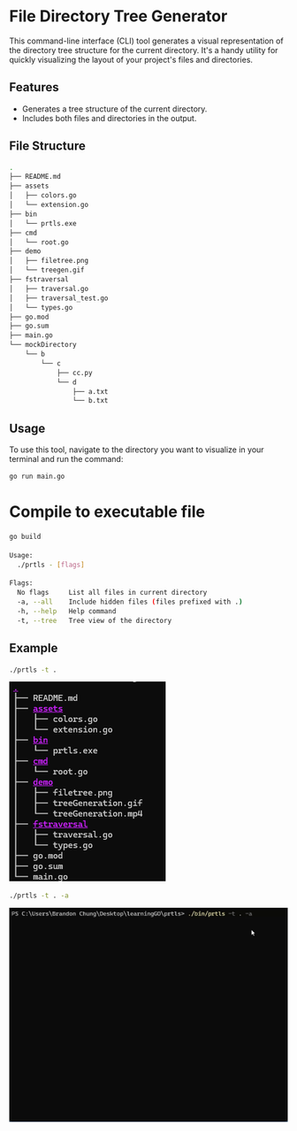 # File Directory Tree Generator

This command-line interface (CLI) tool generates a visual representation of the directory tree structure for the current directory. It's a handy utility for quickly visualizing the layout of your project's files and directories.

## Features

- Generates a tree structure of the current directory.
- Includes both files and directories in the output.

## File Structure

```bash
.
├── README.md
├── assets
│   ├── colors.go
│   └── extension.go
├── bin
│   └── prtls.exe
├── cmd
│   └── root.go
├── demo
│   ├── filetree.png
│   └── treegen.gif
├── fstraversal
│   ├── traversal.go
│   ├── traversal_test.go
│   └── types.go
├── go.mod
├── go.sum
├── main.go
└── mockDirectory
    └── b
        └── c
            ├── cc.py
            └── d
                ├── a.txt
                └── b.txt
```

## Usage

To use this tool, navigate to the directory you want to visualize in your terminal and run the command:

```bash
go run main.go
```

# Compile to executable file
```bash
go build

Usage:
  ./prtls - [flags]

Flags:
  No flags     List all files in current directory
  -a, --all    Include hidden files (files prefixed with .)
  -h, --help   Help command
  -t, --tree   Tree view of the directory
```

## Example
```bash
./prtls -t . 
```
![Tree](https://github.com/BvChung/prtls/blob/main/demo/filetree.png)

```bash
./prtls -t . -a
```
![Complex Tree](https://github.com/BvChung/prtls/blob/main/demo/treegen.gif)


